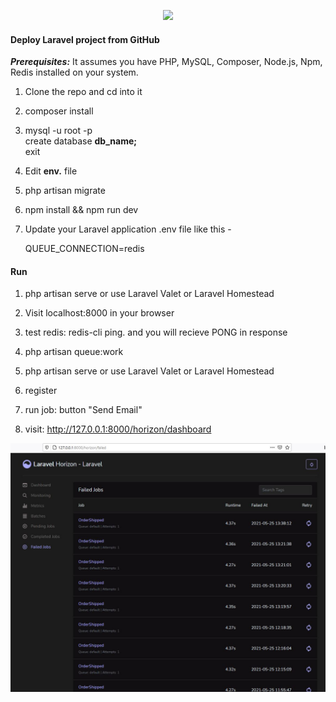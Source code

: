 <p align="center"><a href="https://laravel.com" target="_blank"><img src="https://raw.githubusercontent.com/laravel/art/master/logo-lockup/5%20SVG/2%20CMYK/1%20Full%20Color/laravel-logolockup-cmyk-red.svg" width="200"></a></p>



#### Deploy Laravel project from GitHub

<strong><i>Prerequisites:</i></strong> It assumes you have PHP, MySQL, Composer, Node.js, 
Npm, Redis  installed on your system. 

1. Clone the repo and cd into it

2.  composer install

3. mysql -u root -p<br>
create database <strong>db_name;</strong><br>
exit

4. Edit  <strong>env.</strong> file

5. php artisan migrate

6. npm install  && npm run dev

7. Update your Laravel application .env file like this -
   
   QUEUE_CONNECTION=redis
#### Run

1. php artisan serve or use Laravel Valet or Laravel Homestead

2.  Visit localhost:8000 in your browser

3. test redis: redis-cli ping. and you will recieve PONG in response

4. php artisan queue:work

5. php artisan serve or use Laravel Valet or Laravel Homestead

6. register

7. run job: button "Send Email" 

8. visit: http://127.0.0.1:8000/horizon/dashboard

![Screenshot](doc/jobs.jpg)
